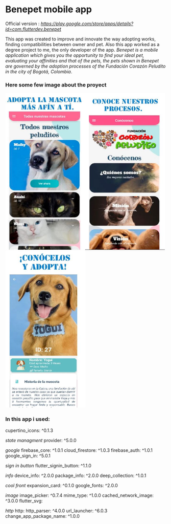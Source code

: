 # Benepet mobile app
Official version : *https://play.google.com/store/apps/details?id=com.flutterdev.benepet*

This app was created to improve and innovate the way adopting works, finding compatibilities between owner and pet. Also this app worked as a degree project to me, the only developer of the app. _Benepet is a mobile application which gives you the opportunity to find your ideal pet, evaluating your affinities and that of the pets, the pets shown in Benepet are governed by the adoption processes of the Fundación Corazón Peludito in the city of Bogotá, Colombia_.
### Here some few image about the proyect 

<img src="assets\logo\1.JPG" width="250" height="490"><img src="assets\logo\2.JPG" width="250" height="490"><img src="assets\logo\3.JPG" width="250" height="490">

### In this app i used: 
cupertino_icons: ^0.1.3

*state managment* 
provider: ^5.0.0

*google*
firebase_core: ^1.0.1
cloud_firestore: ^1.0.3
firebase_auth: ^1.0.1
google_sign_in: ^5.0.1

*sign in button*
flutter_signin_button: ^1.1.0

*info*
device_info: ^2.0.0
package_info: ^2.0.0
deep_collection: ^1.0.1

*cool front*
expansion_card: ^0.1.0
google_fonts: ^2.0.0

*image*
image_picker: ^0.7.4
mime_type: ^1.0.0
cached_network_image: ^3.0.0
flutter_svg: 

*http*
http:
http_parser: ^4.0.0
url_launcher: ^6.0.3
change_app_package_name: ^1.0.0
